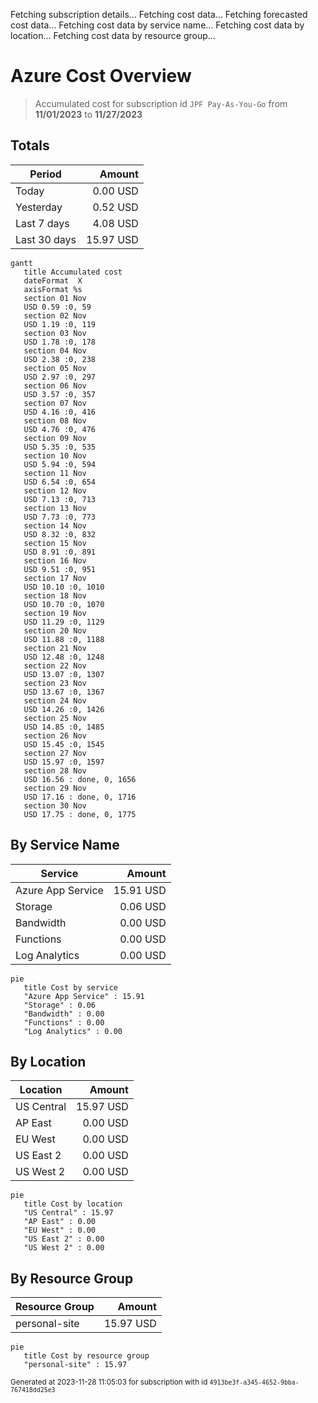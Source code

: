 Fetching subscription details...
Fetching cost data...
Fetching forecasted cost data...
Fetching cost data by service name...
Fetching cost data by location...
Fetching cost data by resource group...
# Azure Cost Overview

> Accumulated cost for subscription id `JPF Pay-As-You-Go` from **11/01/2023** to **11/27/2023**

## Totals

|Period|Amount|
|---|---:|
|Today|0.00 USD|
|Yesterday|0.52 USD|
|Last 7 days|4.08 USD|
|Last 30 days|15.97 USD|

```mermaid
gantt
   title Accumulated cost
   dateFormat  X
   axisFormat %s
   section 01 Nov
   USD 0.59 :0, 59
   section 02 Nov
   USD 1.19 :0, 119
   section 03 Nov
   USD 1.78 :0, 178
   section 04 Nov
   USD 2.38 :0, 238
   section 05 Nov
   USD 2.97 :0, 297
   section 06 Nov
   USD 3.57 :0, 357
   section 07 Nov
   USD 4.16 :0, 416
   section 08 Nov
   USD 4.76 :0, 476
   section 09 Nov
   USD 5.35 :0, 535
   section 10 Nov
   USD 5.94 :0, 594
   section 11 Nov
   USD 6.54 :0, 654
   section 12 Nov
   USD 7.13 :0, 713
   section 13 Nov
   USD 7.73 :0, 773
   section 14 Nov
   USD 8.32 :0, 832
   section 15 Nov
   USD 8.91 :0, 891
   section 16 Nov
   USD 9.51 :0, 951
   section 17 Nov
   USD 10.10 :0, 1010
   section 18 Nov
   USD 10.70 :0, 1070
   section 19 Nov
   USD 11.29 :0, 1129
   section 20 Nov
   USD 11.88 :0, 1188
   section 21 Nov
   USD 12.48 :0, 1248
   section 22 Nov
   USD 13.07 :0, 1307
   section 23 Nov
   USD 13.67 :0, 1367
   section 24 Nov
   USD 14.26 :0, 1426
   section 25 Nov
   USD 14.85 :0, 1485
   section 26 Nov
   USD 15.45 :0, 1545
   section 27 Nov
   USD 15.97 :0, 1597
   section 28 Nov
   USD 16.56 : done, 0, 1656
   section 29 Nov
   USD 17.16 : done, 0, 1716
   section 30 Nov
   USD 17.75 : done, 0, 1775
```

## By Service Name

|Service|Amount|
|---|---:|
|Azure App Service|15.91 USD|
|Storage|0.06 USD|
|Bandwidth|0.00 USD|
|Functions|0.00 USD|
|Log Analytics|0.00 USD|

```mermaid
pie
   title Cost by service
   "Azure App Service" : 15.91
   "Storage" : 0.06
   "Bandwidth" : 0.00
   "Functions" : 0.00
   "Log Analytics" : 0.00
```

## By Location

|Location|Amount|
|---|---:|
|US Central|15.97 USD|
|AP East|0.00 USD|
|EU West|0.00 USD|
|US East 2|0.00 USD|
|US West 2|0.00 USD|

```mermaid
pie
   title Cost by location
   "US Central" : 15.97
   "AP East" : 0.00
   "EU West" : 0.00
   "US East 2" : 0.00
   "US West 2" : 0.00
```

## By Resource Group

|Resource Group|Amount|
|---|---:|
|personal-site|15.97 USD|

```mermaid
pie
   title Cost by resource group
   "personal-site" : 15.97
```

<sup>Generated at 2023-11-28 11:05:03 for subscription with id `4913be3f-a345-4652-9bba-767418dd25e3`</sup>
